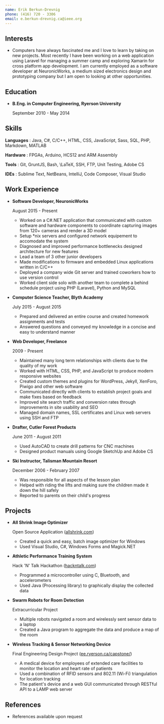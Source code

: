```yaml
---
name: Erik Berkun-Drevnig
phone: (416) 720 - 3306
email: e.berkun-drevnig.ca@ieee.org
---
```


## Interests

*	Computers have always fascinated me and I love to learn by taking on new projects. Most recently I have been working on a web application using Laravel for managing a summer camp and exploring Xamarin for cross platform app development. I am currently employed as a software developer at NeuronicWorks, a medium sized electronics design and prototyping company but I am open to looking at other opportunities.

## Education

*	**B.Eng. in Computer Engineering, Ryerson University**

	September 2010 - May 2014

## Skills

**Languages**
	: Java, C#, C/C++, HTML, CSS, JavaScript, Sass, SQL, PHP, Markdown, MATLAB

**Hardware**
	: FPGAs, Arduino, HCS12 and ARM Assembly

**Tools**
	: Git, GruntJS, Bash, \LaTeX, SSH, FTP, Unit Testing, Adobe CS

**IDEs**
	: Sublime Text, NetBeans, IntelliJ, Code Composer, Visual Studio


## Work Experience

*	**Software Developer, NeuronicWorks**

	August 2015 - Present

	- Worked on a C#.NET application that communicated with custom software and hardware components to coordinate capturing images from 120+ cameras and render a 3D model
	- Setup *nix servers and configured network equipement to accomodate the system
	- Diagnosed and improved performance bottlenecks designed architecture for new features
	- Lead a team of 3 other junior developers
	- Made modifications to firmware and embedded Linux applications written in C/C++
	- Deployed a company wide Git server and trained coworkers how to use version control
	- Worked client side solo with another team to complete a behind schedule project using PHP (Laravel), Python and MySQL

*	**Computer Science Teacher, Blyth Academy**

	July 2015 - August 2015

	- Prepared and delivered an entire course and created homework assignments and tests
	- Answered questions and conveyed my knowledge in a concise and easy to understand manner

*	**Web Developer, Freelance**

	2009 - Present

	- Maintained many long term relationships with clients due to the quality of my work
	- Worked with HTML, CSS, PHP, and JavaScript to produce modern responsive websites
	- Created custom themes and plugins for WordPress, Jekyll, XenForo, Piwigo and other web software
	- Communicated directly with clients to establish project goals and make fixes based on feedback
	- Improved site search traffic and conversion rates through improvements in site usability and SEO
	- Managed domain names, SSL certificates and Linux web servers using SSH and FTP

*	**Drafter, Cutler Forest Products**

	June 2011 - August 2011

	- Used AutoCAD to create drill patterns for CNC machines
	- Designed product manuals using Google SketchUp and Adobe CS

*	**Ski Instructor, Talisman Mountain Resort**

	December 2006 - February 2007

	- Was responsible for all aspects of the lesson plan
	- Helped with riding the lifts and making sure the children made it down the hill safely
	- Reported to parents on their child's progress

## Projects

*	**All Shrink Image Optimizer**
	
	Open Source Application ([allshrink.com](http://allshrink.com))

	- Created a quick and easy, batch image optimizer for Windows
	- Used Visual Studio, C#, Windows Forms and Magick.NET

*	**Athletic Performance Training System**

	Hack 'N' Talk Hackathon ([hackntalk.com](http://hackntalk.com))

	- Programmed a microcontroller using C, Bluetooth, and accelerometers
	- Used Java (Processing library) to graphically display the collected data

*	**Swarm Robots for Room Detection**

	Extracurricular Project

	- Multiple robots navigated a room and wirelessly sent sensor data to a laptop
	- Created a Java program to aggregate the data and produce a map of the room

*	**Wireless Tracking & Sensor Networking Device**

	Final Engineering Design Project ([ee.ryerson.ca/capstone/](http://www.ee.ryerson.ca/capstone/))

	- A medical device for employees of extended care facilities to monitor the location and heart rate of patients
	- Used a combination of RFID sensors and 802.11 (Wi-Fi) triangulation for location tracking
	- The patient's device and a web GUI communicated through RESTful API to a LAMP web server

## References

*	References available upon request
